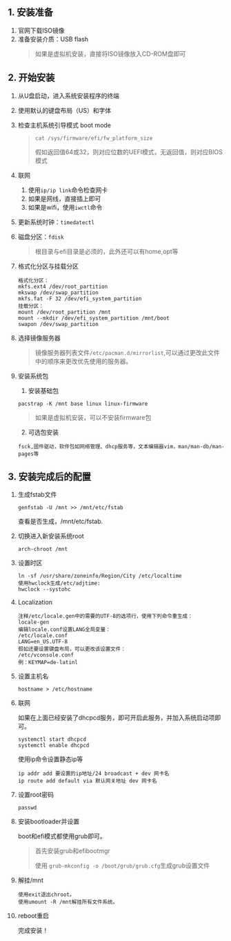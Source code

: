## 1. 安装准备
1. 官网下载ISO镜像
1. 准备安装介质：USB flash
    > 如果是虚拟机安装，直接将ISO镜像放入CD-ROM盘即可


## 2. 开始安装
1. 从U盘启动，进入系统安装程序的终端
2. 使用默认的键盘布局（US）和字体
2. 检查主机系统引导模式 boot mode
    > `cat /sys/firmware/efi/fw_platform_size`
    > 
    > 假如返回值64或32，则对应位数的UEFI模式，无返回值，则对应BIOS模式
4. 联网

     1. 使用`ip/ip link`命令检查网卡
    2. 如果是网线，直接插上即可
    3. 如果是wifi，使用`iwctl`命令
5. 更新系统时钟：`timedatectl`
6. 磁盘分区：`fdisk`
    > 根目录与efi目录是必须的，此外还可以有home,opt等
7. 格式化分区与挂载分区
    ```
    格式化分区：
    mkfs.ext4 /dev/root_partition
    mkswap /dev/swap_partition
    mkfs.fat -F 32 /dev/efi_system_partition
    挂载分区：
    mount /dev/root_partition /mnt
    mount --mkdir /dev/efi_system_partition /mnt/boot
    swapon /dev/swap_partition
8. 选择镜像服务器
    > 镜像服务器列表文件`/etc/pacman.d/mirrorlist`,可以通过更改此文件中的顺序来更改优先使用的服务器。
9. 安装系统包

    1. 安装基础包
    ```
    pacstrap -K /mnt base linux linux-firmware
    ```
    > 如果是虚拟机安装，可以不安装firmware包
    2. 可选包安装
    ```
    fsck,固件驱动，软件包如网络管理、dhcp服务等，文本编辑器vim，man/man-db/man-pages等

## 3. 安装完成后的配置
1. 生成fstab文件
    ```
    genfstab -U /mnt >> /mnt/etc/fstab
    ```
    查看是否生成，/mnt/etc/fstab.
2. 切换进入新安装系统root
    ```
    arch-chroot /mnt 
    ```
3. 设置时区
    ```
    ln -sf /usr/share/zoneinfo/Region/City /etc/localtime
    使用hwclock生成/etc/adjtime:
    hwclock --systohc
4. Localization
    ```
    注释/etc/locale.gen中的需要的UTF-8的选项行，使用下列命令重生成：
    locale-gen
    编辑locale.conf设置LANG全局变量：
    /etc/locale.conf
    LANG=en_US.UTF-8
    假如还要设置键盘布局，可以更改该设置文件：
    /etc/vconsole.conf
    例：KEYMAP=de-latinl
5. 设置主机名
    ```
    hostname > /etc/hostname
6. 联网
    
    如果在上面已经安装了dhcpcd服务，即可开启此服务，并加入系统启动项即可。
    ``` 
    systemctl start dhcpcd
    systemctl enable dhcpcd
    ```
    使用ip命令设置静态ip等
    ```
    ip addr add 要设置的ip地址/24 broadcast + dev 网卡名
    ip route add default via 默认网关地址 dev 网卡名
7. 设置root密码
    ```
    passwd

8. 安装bootloader并设置
    
    boot和efi模式都使用grub即可。
    > 首先安装grub和efibootmgr
    >
    >使用 `grub-mkconfig -o /boot/grub/grub.cfg`生成grub设置文件

9. 解挂/mnt
    ```
    使用exit退出chroot。
    使用umount -R /mnt解挂所有文件系统。
    
10. reboot重启
    
    完成安装！